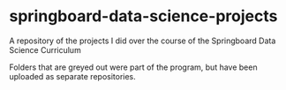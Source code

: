 # springboard-data-science-projects
A repository of the projects I did over the course of the Springboard Data Science Curriculum

Folders that are greyed out were part of the program, but have been uploaded as separate repositories.
